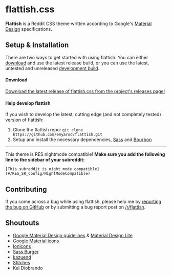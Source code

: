 # flattish.css
**Flattish** is a Reddit CSS theme written according to Google's [Material Design](https://www.google.com/design/spec/material-design/introduction.html) specifications.

## Setup & Installation

There are two ways to get started with using flattish. You can either [download](#download) and use the latest release build, or you can use the latest, untested and unreleased [development build](#help-develop-flattish).

#### Download

[Download the latest release of flattish.css from the project's releases page!](https://github.com/emyarod/flattish/releases)

#### Help develop flattish

If you wish to develop the latest, cutting edge (and not completely tested) version of flattish:

1. Clone the flattish repo: `git clone https://github.com/emyarod/flattish.git`
2. Setup and install the necessary dependencies, [Sass](https://github.com/sass/sass) and [Bourbon](http://bourbon.io/)

---

This theme is RES nightmode compatible! **Make sure you add the following line to the sidebar of your subreddit:**

    [This subreddit is night mode compatible](#/RES_SR_Config/NightModeCompatible)

## Contributing

If you come across a bug while using flattish, please help me by [reporting the bug on GitHub](https://github.com/emyarod/flattish/issues) or by submitting a bug report post on [/r/flattish](https://www.reddit.com/r/flattish).

## Shoutouts

* [Google Material Design guidelines](https://www.google.com/design/spec/material-design/introduction.html) & [Material Design Lite](https://github.com/google/material-design-lite)
* [Google Material icons](https://design.google.com/icons/)
* [Ionicons](http://ionicons.com/)
* [Sass Burger](https://github.com/jorenvanhee/sass-burger)
* [kazuend](https://twitter.com/kazuend)
* [Stitches](https://github.com/draeton/stitches)
* Kel Diobrando